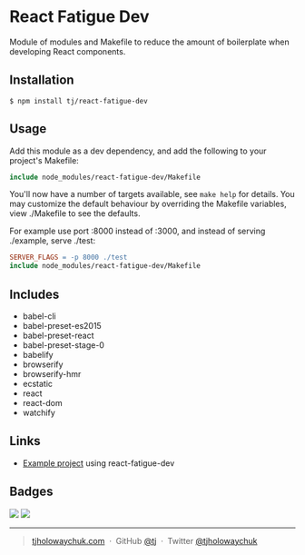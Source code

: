 
# React Fatigue Dev

Module of modules and Makefile to reduce the amount of boilerplate when developing React components.

## Installation

```
$ npm install tj/react-fatigue-dev
```

## Usage

Add this module as a dev dependency, and add the following to your project's Makefile:

```Makefile
include node_modules/react-fatigue-dev/Makefile
```

You'll now have a number of targets available, see `make help` for details. You may customize the default behaviour
by overriding the Makefile variables, view ./Makefile to see the defaults.

For example use port :8000 instead of :3000, and instead of serving ./example, serve ./test:


```Makefile
SERVER_FLAGS = -p 8000 ./test
include node_modules/react-fatigue-dev/Makefile
```

## Includes

- babel-cli
- babel-preset-es2015
- babel-preset-react
- babel-preset-stage-0
- babelify
- browserify
- browserify-hmr
- ecstatic
- react
- react-dom
- watchify

## Links

- [Example project](https://github.com/tj/react-click-outside) using react-fatigue-dev

## Badges

![](https://img.shields.io/badge/license-MIT-blue.svg)
![](https://img.shields.io/badge/status-stable-green.svg)

---

> [tjholowaychuk.com](http://tjholowaychuk.com) &nbsp;&middot;&nbsp;
> GitHub [@tj](https://github.com/tj) &nbsp;&middot;&nbsp;
> Twitter [@tjholowaychuk](https://twitter.com/tjholowaychuk)
